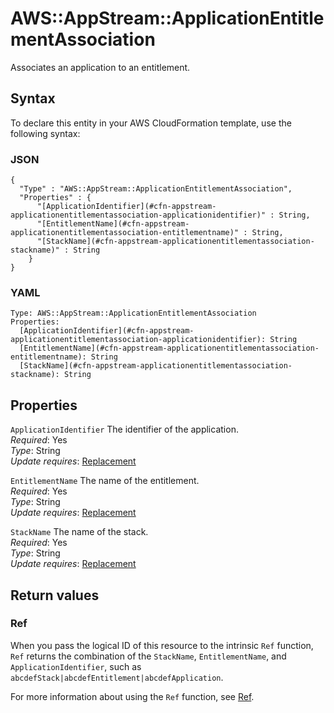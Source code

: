 # AWS::AppStream::ApplicationEntitlementAssociation<a name="aws-resource-appstream-applicationentitlementassociation"></a>

Associates an application to an entitlement\.

## Syntax<a name="aws-resource-appstream-applicationentitlementassociation-syntax"></a>

To declare this entity in your AWS CloudFormation template, use the following syntax:

### JSON<a name="aws-resource-appstream-applicationentitlementassociation-syntax.json"></a>

```
{
  "Type" : "AWS::AppStream::ApplicationEntitlementAssociation",
  "Properties" : {
      "[ApplicationIdentifier](#cfn-appstream-applicationentitlementassociation-applicationidentifier)" : String,
      "[EntitlementName](#cfn-appstream-applicationentitlementassociation-entitlementname)" : String,
      "[StackName](#cfn-appstream-applicationentitlementassociation-stackname)" : String
    }
}
```

### YAML<a name="aws-resource-appstream-applicationentitlementassociation-syntax.yaml"></a>

```
Type: AWS::AppStream::ApplicationEntitlementAssociation
Properties:
  [ApplicationIdentifier](#cfn-appstream-applicationentitlementassociation-applicationidentifier): String
  [EntitlementName](#cfn-appstream-applicationentitlementassociation-entitlementname): String
  [StackName](#cfn-appstream-applicationentitlementassociation-stackname): String
```

## Properties<a name="aws-resource-appstream-applicationentitlementassociation-properties"></a>

`ApplicationIdentifier` <a name="cfn-appstream-applicationentitlementassociation-applicationidentifier"></a>
The identifier of the application\.  
_Required_: Yes  
_Type_: String  
_Update requires_: [Replacement](https://docs.aws.amazon.com/AWSCloudFormation/latest/UserGuide/using-cfn-updating-stacks-update-behaviors.html#update-replacement)

`EntitlementName` <a name="cfn-appstream-applicationentitlementassociation-entitlementname"></a>
The name of the entitlement\.  
_Required_: Yes  
_Type_: String  
_Update requires_: [Replacement](https://docs.aws.amazon.com/AWSCloudFormation/latest/UserGuide/using-cfn-updating-stacks-update-behaviors.html#update-replacement)

`StackName` <a name="cfn-appstream-applicationentitlementassociation-stackname"></a>
The name of the stack\.  
_Required_: Yes  
_Type_: String  
_Update requires_: [Replacement](https://docs.aws.amazon.com/AWSCloudFormation/latest/UserGuide/using-cfn-updating-stacks-update-behaviors.html#update-replacement)

## Return values<a name="aws-resource-appstream-applicationentitlementassociation-return-values"></a>

### Ref<a name="aws-resource-appstream-applicationentitlementassociation-return-values-ref"></a>

When you pass the logical ID of this resource to the intrinsic `Ref` function, `Ref` returns the combination of the `StackName`, `EntitlementName`, and `ApplicationIdentifier`, such as `abcdefStack|abcdefEntitlement|abcdefApplication`\.

For more information about using the `Ref` function, see [Ref](https://docs.aws.amazon.com/AWSCloudFormation/latest/UserGuide/intrinsic-function-reference-ref.html)\.
